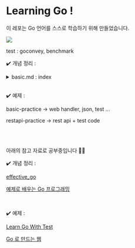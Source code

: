 # Learning Go !

이 레포는 Go 언어를 스스로 학습하기 위해 만들었습니다.

<!-- <p align="center"> -->
<img src="https://img.shields.io/badge/1.17-e75253?style=flat-square&logo=Go&logoColor=white"/>
<!-- </p> -->

test : goconvey, benchmark


✔️ 개념 정리 : 

<details>
<summary> basic.md : index </summary>
<ul>
<li> 1. Variable & Constant </li>
<li> 2. Type </li>
<li> 3. Conditional Statement </li>
<li> 4. Iteration Statement </li>
<li> 5. Function </li>
<li> 6. Arrays </li>
<li> 7. Slices </li>
</ul>
</details>

<br />

✔️ 예제 : 

basic-practice -> web handler, json, test ...

restapi-practice -> rest api + test code


<br /><br />

아래의 참고 자료로 공부중입니다 🙌🏻

✔️ 개념 정리 : 

[effective_go](https://golang.org/doc/effective_go#arrays)

[예제로 배우는 Go 프로그래밍](http://golang.site/go/article/)

<br />

✔️ 예제 : 

[Learn Go With Test](https://quii.gitbook.io/learn-go-with-tests/go-fundamentals/)

[Go 로 만드는 웹](https://www.youtube.com/watch?v=4Oml8mbBXgo&list=PLy-g2fnSzUTDALoERcKDniql16SAaQYHF)
